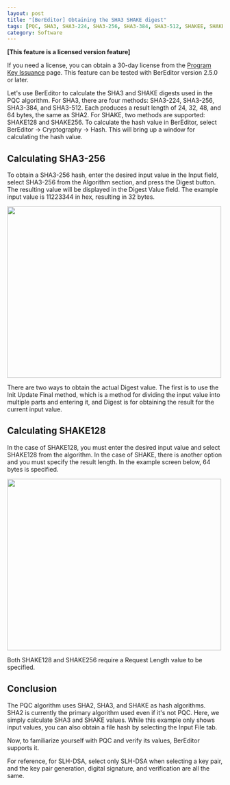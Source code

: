 ```yaml
---
layout: post
title: "[BerEditor] Obtaining the SHA3 SHAKE digest"
tags: [PQC, SHA3, SHA3-224, SHA3-256, SHA3-384, SHA3-512, SHAKEE, SHAKE128, SHAKE256, XOF Length]
category: Software
---
```


**\[This feature is a licensed version feature\]**

If you need a license, you can obtain a 30-day license from the [Program Key Issuance](https://jykim74.mycafe24.com/user_reg.php) page.
This feature can be tested with BerEditor version 2.5.0 or later.

Let's use BerEditor to calculate the SHA3 and SHAKE digests used in the PQC algorithm.
For SHA3, there are four methods: SHA3-224, SHA3-256, SHA3-384, and SHA3-512. Each produces a result length of 24, 32, 48, and 64 bytes, the same as SHA2.
For SHAKE, two methods are supported: SHAKE128 and SHAKE256.
To calculate the hash value in BerEditor, select BerEditor -> Cryptography -> Hash. This will bring up a window for calculating the hash value.


## Calculating SHA3-256


To obtain a SHA3-256 hash, enter the desired input value in the Input field, select SHA3-256 from the Algorithm section, and press the Digest button. The resulting value will be displayed in the Digest Value field. The example input value is 11223344 in hex, resulting in 32 bytes.

<img src="https://img1.daumcdn.net/thumb/R1280x0/?scode=mtistory2&fname=https%3A%2F%2Fblog.kakaocdn.net%2Fdna%2FbBXBng%2FdJMb9OAHbPA%2FAAAAAAAAAAAAAAAAAAAAAJE3JZxisocLBH4VGW2P8rfBU2UBfd7kbvLm1iKTP8m2%2Fimg.png%3Fcredential%3DyqXZFxpELC7KVnFOS48ylbz2pIh7yKj8%26expires%3D1761922799%26allow_ip%3D%26allow_referer%3D%26signature%3Dzct1gaVy%252BzZvYDkkQSItnn9Uykg%253D" width="500" height="400">

There are two ways to obtain the actual Digest value. The first is to use the Init Update Final method, which is a method for dividing the input value into multiple parts and entering it, and Digest is for obtaining the result for the current input value.

## Calculating SHAKE128

In the case of SHAKE128, you must enter the desired input value and select SHAKE128 from the algorithm. In the case of SHAKE, there is another option and you must specify the result length. In the example screen below, 64 bytes is specified.


<img src="https://img1.daumcdn.net/thumb/R1280x0/?scode=mtistory2&fname=https%3A%2F%2Fblog.kakaocdn.net%2Fdna%2Fb4KV3f%2FdJMb9WSXGoa%2FAAAAAAAAAAAAAAAAAAAAADFTSpZr8XtbD_MgtLrM5rGNbAatEbAUE5WTspjeslIV%2Fimg.png%3Fcredential%3DyqXZFxpELC7KVnFOS48ylbz2pIh7yKj8%26expires%3D1761922799%26allow_ip%3D%26allow_referer%3D%26signature%3D%252FoHz2L%252B8Ixtk640%252Floa4xbgjfgs%253D" width="500" height="400">

Both SHAKE128 and SHAKE256 require a Request Length value to be specified.


## Conclusion

The PQC algorithm uses SHA2, SHA3, and SHAKE as hash algorithms. SHA2 is currently the primary algorithm used even if it's not PQC. Here, we simply calculate SHA3 and SHAKE values. While this example only shows input values, you can also obtain a file hash by selecting the Input File tab.

Now, to familiarize yourself with PQC and verify its values, BerEditor supports it.

For reference, for SLH-DSA, select only SLH-DSA when selecting a key pair, and the key pair generation, digital signature, and verification are all the same.
